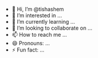 - 👋 Hi, I’m @tishashem
- 👀 I’m interested in ...
- 🌱 I’m currently learning ...
- 💞️ I’m looking to collaborate on ...
- 📫 How to reach me ...
- 😄 Pronouns: ...
- ⚡ Fun fact: ...

<!---
tishashem/tishashem is a ✨ special ✨ repository because its `README.md` (this file) appears on your GitHub profile.
You can click the Preview link to take a look at your changes.
--->
